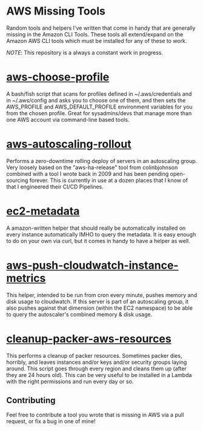 # AWS Missing Tools
Random tools and helpers I've written that come in handy that are generally missing in the Amazon CLI Tools.  These tools all extend/expand on the Amazon AWS CLI tools which must be installed for any of these to work.

*NOTE*: This repository is a always a constant work in progress.

# [aws-choose-profile](https://github.com/AndrewFarley/farley-aws-missing-tools/tree/master/aws-choose-profile)
A bash/fish script that scans for profiles defined in ~/.aws/credentials and in ~/.aws/config and asks you to choose one of them, and then sets the AWS_PROFILE and AWS_DEFAULT_PROFILE environment variables for you from the chosen profile.  Great for sysadmins/devs that manage more than one AWS account via command-line based tools.

# [aws-autoscaling-rollout](https://github.com/AndrewFarley/farley-aws-missing-tools/tree/master/aws-autoscaling-rollout)
Performs a zero-downtime rolling deploy of servers in an autoscaling group.  Very loosely based on the "aws-ha-release" tool from colinbjohnson combined with a tool I wrote back in 2009 and has been pending open-sourcing forever.  This is currently in use at a dozen places that I know of that I engineered their CI/CD Pipelines.

# [ec2-metadata](https://github.com/AndrewFarley/farley-aws-missing-tools/tree/master/ec2-metadata)
A amazon-written helper that should really be automatically installed on every instance automatically IMHO to query the metadata.  It is easy enough to do on your own via curl, but it comes in handy to have a helper as well.

# [aws-push-cloudwatch-instance-metrics](https://github.com/AndrewFarley/farley-aws-missing-tools/tree/master/aws-push-cloudwatch-instance-metrics)
This helper, intended to be run from cron every minute, pushes memory and disk usage to cloudwatch.  If this server is part of an autoscaling group, it also pushes against that dimension (within the EC2 namespace) to be able to query the autoscaler's combined memory & disk usage.

# [cleanup-packer-aws-resources](https://github.com/AndrewFarley/farley-aws-missing-tools/tree/master/cleanup-packer-aws-resources)
This performs a cleanup of packer resources.  Sometimes packer dies, horribly, and leaves instances and/or keys and/or security groups laying around.  This script goes through every region and cleans them up (after they are 24 hours old).  This can be very useful to be installed in a Lambda with the right permissions and run every day or so.

## Contributing
Feel free to contribute a tool you wrote that is missing in AWS via a pull request, or fix a bug in one of mine!
